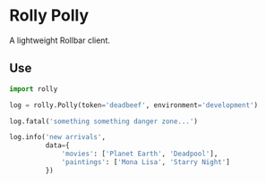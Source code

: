 # Rolly Polly
A lightweight Rollbar client.

## Use
```python
import rolly

log = rolly.Polly(token='deadbeef', environment='development')

log.fatal('something something danger zone...')

log.info('new arrivals',
         data={
             'movies': ['Planet Earth', 'Deadpool'],
             'paintings': ['Mona Lisa', 'Starry Night']
         })
```
